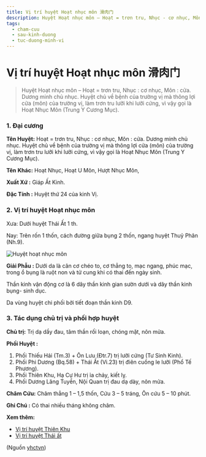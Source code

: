 ```yaml
---
title: Vị trí huyệt Hoạt nhục môn 滑肉门
description: Huyệt Hoạt nhục môn – Hoạt = trơn tru, Nhục - cơ nhục, Môn - cửa. Dương minh chủ nhục. Huyệt chủ về bệnh của trường vị mà thông lợi cửa (môn) của trường vị, làm trơn tru lưỡi khi lưỡi cứng, vì vậy gọi là Hoạt Nhục Môn (Trung Y Cương Mục).
tags:
  - cham-cuu
  - sau-kinh-duong
  - tuc-duong-minh-vi
---
```


# Vị trí huyệt Hoạt nhục môn 滑肉门 

> Huyệt Hoạt nhục môn – Hoạt = trơn tru, Nhục : cơ nhục, Môn : cửa. Dương minh chủ nhục. Huyệt chủ về bệnh của trường vị mà thông lợi cửa (môn) của trường vị, làm trơn tru lưỡi khi lưỡi cứng, vì vậy gọi là Hoạt Nhục Môn (Trung Y Cương Mục).

### 1. Đại cương

**Tên Huyệt:** Hoạt = trơn tru, Nhục : cơ nhục, Môn : cửa. Dương minh chủ nhục. Huyệt chủ về bệnh của trường vị mà thông lợi cửa (môn) của trường vị, làm trơn tru lưỡi khi lưỡi cứng, vì vậy gọi là Hoạt Nhục Môn (Trung Y Cương Mục).

**Tên** **Khác:** Hoạt Nhục, Hoạt U Môn, Hượt Nhục Môn,

**Xuất Xứ :** Giáp Ất Kinh.

**Đặc Tính :** Huyệt thứ 24 của kinh Vị.

### 2. Vị trí huyệt Hoạt nhục môn

Xưa: Dưới huyệt Thái Ất 1 th.

Nay: Trên rốn 1 thốn, cách đường giữa bụng 2 thốn, ngang huyệt Thuỷ Phân (Nh.9).

![Huyệt hoạt nhục môn](/imgs/yhctvn/Huyet-hoat-nhuc-mon-300x169.jpg)

**Giải Phẫu :** Dưới da là cân cơ chéo to, cơ thẳng to, mạc ngang, phúc mạc, trong ổ bụng là ruột non và tử cung khi có thai đến ngày sinh.

Thần kinh vận động cơ là 6 dây thần kinh gian sườn dưới và dây thần kinh bụng- sinh dục.

Da vùng huyệt chi phối bởi tiết đoạn thần kinh D9.

### 3. Tác dụng chủ trị và phối hợp huyệt

**Chủ trị:** Trị dạ dầy đau, tâm thần rối loạn, chóng mặt, nôn mửa.

**Phối Huyệt :**

1. Phối Thiếu Hải (Tm.3) + Ôn Lưu (Đtr.7) trị lưỡi cứng (Tư Sinh Kinh).
2. Phối Phi Dương (Bq.58) + Thái Ất (Vi.23) trị điên cuồng le lưỡi (Phổ Tế Phương).
3. Phối Thiên Khu, Hạ Cự Hư trị ỉa chảy, kiết lỵ.
4. Phối Dương Lăng Tuyền, Nội Quan trị đau dạ dày, nôn mửa.

**Châm Cứu:** Châm thẳng 1 – 1,5 thốn, Cứu 3 – 5 tráng, Ôn cứu 5 – 10 phút.

**Ghi Chú :** Có thai nhiều tháng không châm.

**Xem thêm:**

* [Vị trí huyệt Thiên Khu](/yhctvn/vi-tri-huyet-thien-khu/)
* [Vị trí huyệt Thái ất](/yhctvn/vi-tri-huyet-thai-at/)

(Nguồn <a href="https://yhctvn.com/vi-tri-huyet-hoat-nhuc-mon/" target="_blank">yhctvn</a>)
